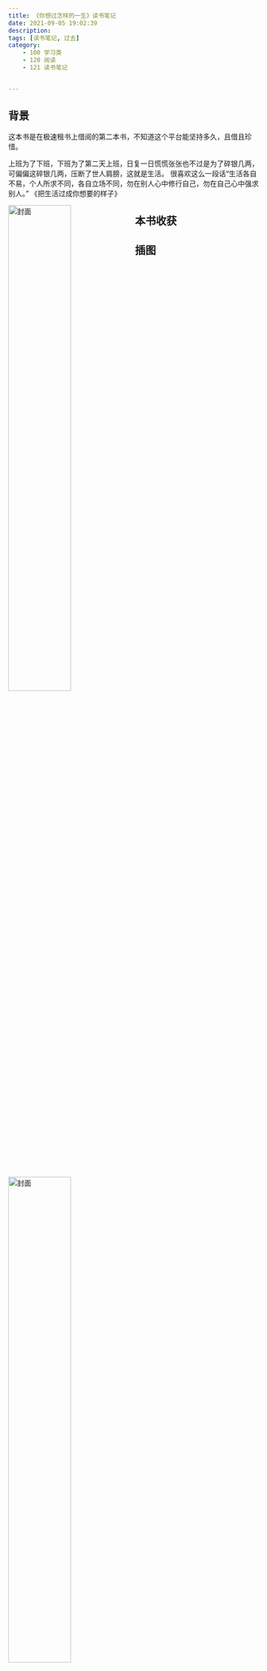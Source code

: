 ```yaml
---
title: 《你想过怎样的一生》读书笔记
date: 2021-09-05 19:02:39
description: 
tags: [读书笔记, 过去]
category:
    - 100 学习类
    - 120 阅读
    - 121 读书笔记


---
```


## 背景

这本书是在极速租书上借阅的第二本书，不知道这个平台能坚持多久，且借且珍惜。

上班为了下班，下班为了第二天上班，日复一日慌慌张张也不过是为了碎银几两，可偏偏这碎银几两，压断了世人肩膀，这就是生活。 很喜欢这么一段话“生活各自不易，个人所求不同，各自立场不同，勿在别人心中修行自己，勿在自己心中强求别人。” 《把生活过成你想要的样子》

<img src = "https://cdn.jsdelivr.net/gh/Xiaolong00/raines-photo@master/blog/WechatIMG30.6ha7hfz8m1c0.jpeg" width = "50%" height = "50%" alt="封面" align=left>



## 本书收获



## 

## 插图



<img src = "https://cdn.jsdelivr.net/gh/Xiaolong00/raines-photo@master/blog/311630843335_.sx6a2lgj028.jpg" width = "50%" height = "50%" alt="封面" align=left>

